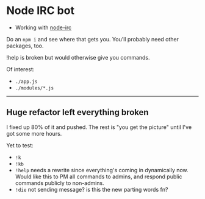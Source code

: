 # Node IRC bot

* Working with [node-irc](https://github.com/martynsmith/node-irc)

Do an `npm i` and see where that gets you. You'll probably need other packages, too.

!help is broken but would otherwise give you commands.

Of interest:

* `./app.js`
* `./modules/*.js`

---

## Huge refactor left everything broken

I fixed up 80% of it and pushed. The rest is "you get the picture" until I've got some more hours.

Yet to test:

* `!k`
* `!kb`
* `!help` needs a rewrite since everything's coming in dynamically now. Would like this to PM all commands to admins, and respond public commands publicly to non-admins.
* `!die` not sending message? is this the new parting words fn?
